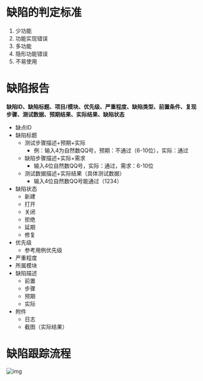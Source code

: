 # 缺陷的判定标准

1. 少功能
2. 功能实现错误
3. 多功能
4. 隐形功能错误
5. 不易使用



# 缺陷报告

**缺陷ID、缺陷标题、项目/模块、优先级、严重程度、缺陷类型、前置条件、复现步骤、测试数据、预期结果、实际结果、缺陷状态**

- 缺点ID
- 缺陷标题
  - 测试步骤描述+预期+实际
    - 例：输入4为自然数QQ号，预期：不通过（6-10位），实际：通过
  - 缺陷步骤描述+实际+需求
    - 输入4位自然数QQ号，实际：通过，需求：6-10位
  - 测试数据描述+实际结果（具体测试数据）
    - 输入4位自然数QQ号能通过（1234）
- 缺陷状态
  - 新建
  - 打开
  - 关闭
  - 拒绝
  - 延期
  - 修复
- 优先级
  - 参考用例优先级
- 严重程度
- 所属模块
- 缺陷描述
  - 前置
  - 步骤
  - 预期
  - 实际
- 附件
  - 日志
  - 截图（实际结果）



# 缺陷跟踪流程

![img](C:\Users\Bosco\Desktop\GitHub\blog\测试基础\缺陷跟踪流程.png)

